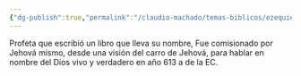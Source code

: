 ```yaml
---
{"dg-publish":true,"permalink":"/claudio-machado/temas-biblicos/ezequiel/","tags":["Quien-es"]}
---
```


Profeta que escribió un libro que lleva su nombre, Fue comisionado por Jehová mismo, desde una visión del carro de Jehová, para hablar en nombre del Dios vivo y verdadero en  año 613 a de la EC.